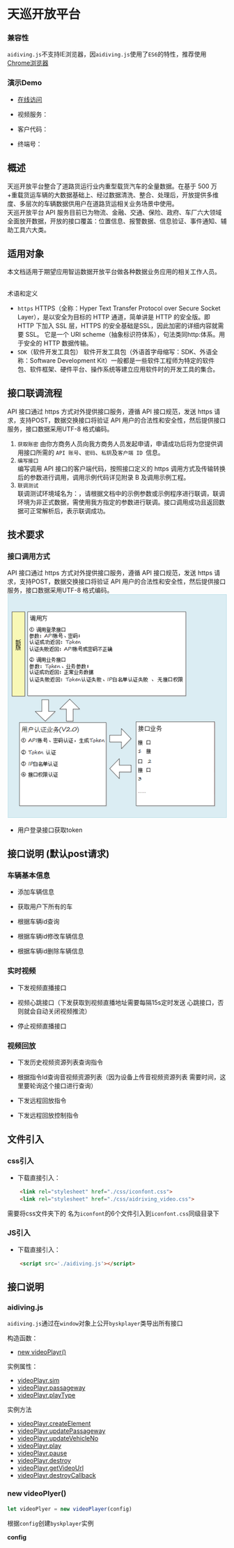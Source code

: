 <!--
 * @Description: 
 * @Author: 谢永红
 * @Date: 2020-05-14 12:29:52
 * @LastEditors: Please set LastEditors
 * @LastEditTime: 2020-05-14 13:33:11
 -->
# 天巡开放平台

### 兼容性

`aidiving.js`不支持IE浏览器，因`aidiving.js`使用了`ES6`的特性，推荐使用[Chrome浏览器](https://v.car900.com/resource/ChromeSetup.exe)


### 演示Demo
- [在线访问](./index.html)

- 视频服务：

- 客户代码：

- 终端号：

## 概述
天巡开放平台整合了道路货运行业内重型载货汽车的全量数据。在基于 500 万+重载货运车辆的大数据基础上、经过数据清洗、整合、处理后，开放提供多维度、多层次的车辆数据供用户在道路货运相关业务场景中使用。   
天巡开放平台 API 服务目前已为物流、金融、交通、保险、政府、车厂六大领域全面放开数据，开放的接口覆盖：位置信息、报警数据、信息验证、事件通知、辅助工具六大类。

## 适用对象
本文档适用于期望应用智运数据开放平台做各种数据业务应用的相关工作人员。

## 
术语和定义
- `https`
HTTPS（全称：Hyper Text Transfer Protocol over Secure Socket Layer），是以安全为目标的 HTTP 通道，简单讲是 HTTP 的安全版。即 HTTP 下加入 SSL 层，HTTPS 的安全基础是SSL，因此加密的详细内容就需要 SSL。 它是一个 URI scheme（抽象标识符体系），句法类同http:体系。用于安全的 HTTP 数据传输。
- `SDK`（软件开发工具包）
软件开发工具包（外语首字母缩写：SDK、外语全称：Software Development Kit）一般都是一些软件工程师为特定的软件包、软件框架、硬件平台、操作系统等建立应用软件时的开发工具的集合。

## 接口联调流程
API 接口通过 https 方式对外提供接口服务，遵循 API 接口规范，发送 https 请求，支持POST，数据交换接口将验证 API 用户的合法性和安全性，然后提供接口服务，接口数据采用UTF-8 格式编码。
1. `获取账密`
由你方商务人员向我方商务人员发起申请，申请成功后将为您提供调用接口所需的 `API 账号`、`密码`、`私钥`及`客户端 ID `信息。 
2. `编写接口`  
编写调用 API 接口的客户端代码，按照接口定义的 https 调用方式及传输转换后的参数进行调用，调用示例代码详见附录 B 及调用示例工程。 
3. `联调测试`  
联调测试环境域名为：，请根据文档中的示例参数或示例程序进行联调，联调环境为非正式数据，需使用我方指定的参数进行联调。接口调用成功且返回数据可正常解析后，表示联调成功。

## 技术要求
### 接口调用方式
API 接口通过 https 方式对外提供接口服务，遵循 API 接口规范，发送 https 请求，支持POST，数据交换接口将验证 API 用户的合法性和安全性，然后提供接口服务，接口数据采用UTF-8 格式编码。
![附件](./image/video1.png)

- 用户登录接口获取token

## 接口说明 (默认post请求)
### 车辆基本信息
- 添加车辆信息


- 获取用户下所有的车


- 根据车辆id查询


- 根据车辆id修改车辆信息


- 根据车辆id删除车辆信息

### 实时视频
- 下发视频直播接口


- 视频心跳接口（下发获取到视频直播地址需要每隔15s定时发送	心跳接口，否则就会自动关闭视频推流）


- 停止视频直播接口
### 视频回放
- 下发历史视频资源列表查询指令


- 根据指令Id查询音视频资源列表（因为设备上传音视频资源列表	需要时间，这里要轮询这个接口进行查询）


- 下发远程回放指令


- 下发远程回放控制指令


## 文件引入
### css引入

- 下载直接引入：
``` html
    <link rel="stylesheet" href="./css/iconfont.css">
    <link rel="stylesheet" href="./css/aidriving_video.css">
```
需要将css文件夹下的 名为`iconfont`的6个文件引入到`iconfont.css`同级目录下

### JS引入

- 下载直接引入：
``` html
    <script src='./aidiving.js'></script>
```

## 接口说明
### aidiving.js

`aidiving.js`通过在`window`对象上公开`byskplayer`类导出所有接口

构造函数：
- [new videoPlayr()](#new-videoPlayr)

实例属性：
- [videoPlayr.sim](#videoplyersim)
- [videoPlayr.passageway](#)
- [videoPlayr.playType](#)

实例方法
- [videoPlayr.createElement](#)
- [videoPlayr.updatePassageway](#)
- [videoPlayr.updateVehicleNo](#)
- [videoPlayr.play](#)
- [videoPlayr.pause](#)
- [videoPlayr.destroy](#)
- [videoPlayr.getVideoUrl](#)
- [videoPlayr.destroyCallback](#)

### new videoPlyer()
```js
let videoPlyer = new videoPlayer(config)
```

根据`config`创建`byskplayer`实例

**config**
